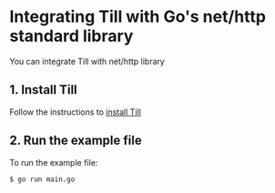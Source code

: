 # Integrating Till with Go's net/http standard library

You can integrate Till with net/http library

## 1. Install Till
Follow the instructions to [install Till](https://till.datahen.com/docs/installation)

## 2. Run the example file

To run the example file:
```bash
$ go run main.go
```

